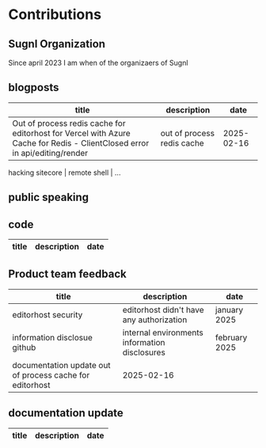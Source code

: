 # Contributions

## Sugnl Organization

Since april 2023 I am when of the organizaers of Sugnl

## blogposts

title | description | date
--- | --- | ---
Out of process redis cache for editorhost for Vercel with Azure Cache for Redis - ClientClosed error in api/editing/render | out of process redis cache | 2025-02-16

hacking sitecore | remote shell | ...

## public speaking

## code

title | description | date
--- | --- | ---


## Product team feedback

title | description | date
--- | --- | ---
editorhost security | editorhost didn't have any authorization | january 2025
information disclosue github | internal environments information disclosures | february 2025
documentation update out of process cache for editorhost | 2025-02-16


## documentation update

title | description | date
--- | --- | ---


